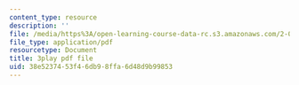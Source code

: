 ```yaml
---
content_type: resource
description: ''
file: /media/https%3A/open-learning-course-data-rc.s3.amazonaws.com/2-087-engineering-math-differential-equations-and-linear-algebra-fall-2014/38e5237453f46db98ffa6d48d9b99853_Gp94Hph_-BU.pdf
file_type: application/pdf
resourcetype: Document
title: 3play pdf file
uid: 38e52374-53f4-6db9-8ffa-6d48d9b99853
---
```

